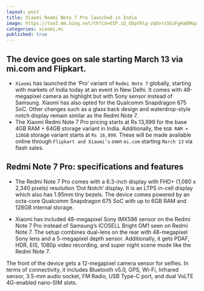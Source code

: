 ```yaml
---
layout: post
title: Xiaomi Redmi Note 7 Pro launched in India
image: https://tse3.mm.bing.net/th?id=OIP.iQ_GbpV9lg-zqOvrs5GzFgHaEM&pid=Api
categories: xiaomi,mi
published: true
---
```

## The device goes on sale starting March 13 via mi.com and Flipkart.
* `Xiaomi` has launched the ‘Pro’ variant of `Redmi Note 7` globally, starting with markets of India today at an event in New Delhi. It comes with 48-megapixel camera as highlight but with Sony sensor instead of Samsung. Xiaomi has also opted for the Qualcomm Snapdragon 675 SoC. Other changes such as a glass back design and waterdrop-style notch display remain similar as the Redmi Note 7.
* The Xiaomi Redmi Note 7 Pro pricing starts at Rs 13,999 for the base 4GB RAM + 64GB storage variant in India. Additionally, the `6GB RAM + 128GB` storage variant starts at `Rs 16,999`. These will be made available online through `Flipkart and Xiaomi’s` own `mi.com` starting `March 13` via flash sales.
## Redmi Note 7 Pro: specifications and features
* The Redmi Note 7 Pro comes with a 6.3-inch display with FHD+ (1,080 x 2,340 pixels) resolution ‘Dot Notch’ display. It is an LTPS in-cell display which also has 1.95mm tiny bezels. The device comes powered by an octa-core Qualcomm Snapdragon 675 SoC with up to 6GB RAM and 128GB internal storage.

* Xiaomi has included 48-megapixel Sony IMX586 sensor on the Redmi Note 7 Pro instead of Samsung’s ICOSELL Bright GM1 seen on Redmi Note 7. The setup combines dual-lens on the rear with 48-megapixel Sony lens and a 5-megapixel depth sensor. Additionally, it gets PDAF, HDR, EIS, 1080p video recording, and super night scene mode like the Redmi Note 7.

The front of the device gets a 12-megapixel camera sensor for selfies. In terms of connectivity, it includes Bluetooth v5.0, GPS, Wi-Fi, Infrared sensor, 3.5-mm audio socket, FM Radio, USB Type-C port, and dual VoLTE 4G-enabled nano-SIM slots.
